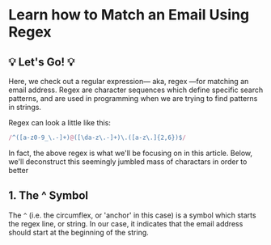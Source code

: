 # Learn how to Match an Email Using Regex

## 💡 Let's Go! 💡

Here, we check out a regular expression— aka, regex —for matching an email address. 
Regex are character sequences which define specific search patterns, 
and are used in programming when we are trying to find patterns in strings.

Regex can look a little like this:

```javascript
/^([a-z0-9_\.-]+)@([\da-z\.-]+)\.([a-z\.]{2,6})$/
```

In fact, the above regex is what we'll be focusing on in this article. 
Below, we'll deconstruct this seemingly jumbled mass of charactars in order
to better 


## 1. The ^ Symbol
The `^` (i.e. the circumflex, or 'anchor' in this case) is a symbol which starts the regex line, or string. In our case, it indicates that the email address should start at the beginning of the string.

